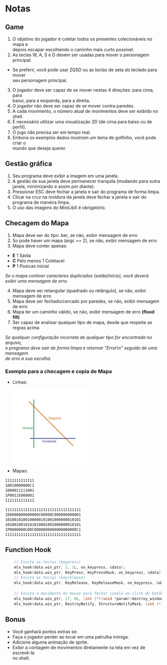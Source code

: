 # Notas

## Game
1. O objetivo do jogador é coletar todos os presentes colecionáveis no mapa e\
depois escapar escolhendo o caminho mais curto possível.
2. As teclas W, A, S e D devem ser usadas para mover o personagem principal.
  - Se preferir, você pode usar ZQSD ou as teclas de seta do teclado para mover\
seu personagem principal.
3. O jogador deve ser capaz de se mover nestas 4 direções: para cima, para\
baixo, para a esquerda, para a direita.
4. O jogador não deve ser capaz de se mover contra paredes.
5. A cada movimento, o número atual de movimentos deve ser exibido no shell.
6. É necessário utilizar uma visualização 2D (de cima para baixo ou de perfil).
7. O jogo não precisa ser em tempo real.
8. Embora os exemplos dados mostrem um tema de golfinho, você pode criar o\
mundo que deseja querer.

## Gestão gráfica
1. Seu programa deve exibir a imagem em uma janela.
2. A gestão da sua janela deve permanecer tranquila (mudando para outra\
janela, minimizando e assim por diante).
3. Pressionar ESC deve fechar a janela e sair do programa de forma limpa.
4. Clicar na cruz na moldura da janela deve fechar a janela e sair do\
programa de maneira limpa.
5. O uso das imagens do MiniLibX é obrigatório.

## Checagem do Mapa
1. Mapa deve ser do tipo .ber, se não, exibir mensagem de erro
2. So pode haver um mapa (argc == 2), se não, exibir mensagem de erro
3. Mapa deve conter apenas:
  - **E** 1 Saida
  - **C** Pelo menos 1 Coletavel
  - **P** 1 Posicao inicial

*Se o mapa contiver caracteres duplicados (saída/início), você deverá\
exibir uma mensagem de erro.*

4. Mapa deve ser retangular (quadrado ou retângulo), se não, exibir mensagem de erro
5. Mapa deve ser fechado/cercado por paredes, se não, exibir mensagem de erro
6. Mapa ter um caminho válido, se não, exibir mensagem de erro **(flood fill)**
7. Ser capaz de analisar qualquer tipo de mapa, desde que respeite as regras acima

*Se qualquer configuração incorreta de qualquer tipo for encontrada no arquivo,\
o programa deve sair de forma limpa e retornar "Error\n" seguido de uma mensagem\
de erro a sua escolha.*

### Exemplo para a checagem e copia de Mapa
- Linhas:

  [<img align="center" src="./linhas.jpg" width="50%"/>](./linhas.jpg)

- Mapas:
```
1111111111111
10010000000C1
1000011111001
1P0011E000001
1111111111111
```

```
1111111111111111111111111111111111
1E0000000000000C00000C000000000001
1010010100100000101001000000010101
1010010010101010001001000000010101
1P0000000C00C0000000000000000000C1
1111111111111111111111111111111111
```

## Function Hook
```c
	// Escuta as teclas (keypress)
	mlx_hook(data.win_ptr, 2, 1L, on_keypress, &data);
	mlx_hook(data.win_ptr, KeyPress, KeyPressMask, on_keypress, &data);
	// Escuta as teclas (keyrelease)
	mlx_hook(data.win_ptr, KeyRelease, KeyReleaseMask, on_keypress, &data);

	// Escuta o movimento do mouse para fechar janela no click do botão x
	mlx_hook(data.win_ptr, 17, 0L, (int (*)(void *param))destroy_window, &data);
	mlx_hook(data.win_ptr, DestroyNotify, StructureNotifyMask, (int (*)(void *param))destroy_window, &data);
```

## Bonus
 - Você ganhará pontos extras se:
  - Faça o jogador perder ao tocar em uma patrulha inimiga.
  - Adicione alguma animação de sprite.
  - Exibir a contagem de movimentos diretamente na tela em vez de escrevê-la\
  no shell.
